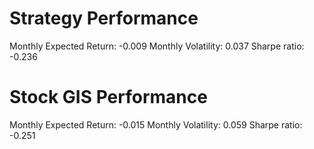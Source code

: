 # Strategy Performance
Monthly Expected Return: -0.009
Monthly Volatility: 0.037
Sharpe ratio: -0.236
# Stock GIS Performance
Monthly Expected Return: -0.015
Monthly Volatility: 0.059
Sharpe ratio: -0.251
